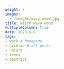 ```yaml
---
weight: 5
images:
  - /images/wavy_wood.jpg
title: weird wavy wood!
multipleColumn: true
date: 2023-9-5
tags:
- work # homepage
- archive # all posts
- nature
- trees
- abstract
---
```

